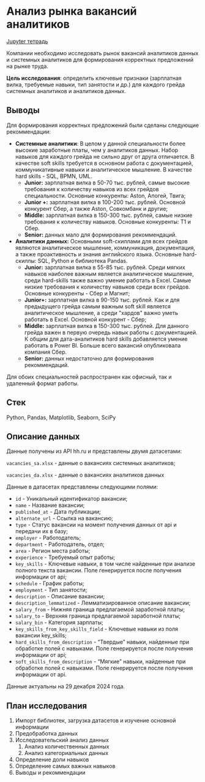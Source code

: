 # Анализ рынка вакансий аналитиков
[Jupyter тетрадь](https://github.com/Ilya-Tischenko/Projects/blob/main/%D0%90%D0%BD%D0%B0%D0%BB%D0%B8%D0%B7%20%D1%80%D1%8B%D0%BD%D0%BA%D0%B0%20%D0%B2%D0%B0%D0%BA%D0%B0%D0%BD%D1%81%D0%B8%D0%B9%20%D0%B0%D0%BD%D0%B0%D0%BB%D0%B8%D1%82%D0%B8%D0%BA%D0%BE%D0%B2/%D0%90%D0%BD%D0%B0%D0%BB%D0%B8%D0%B7%20%D1%80%D1%8B%D0%BD%D0%BA%D0%B0%20%D0%B2%D0%B0%D0%BA%D0%B0%D0%BD%D1%81%D0%B8%D0%B9%20%D0%B0%D0%BD%D0%B0%D0%BB%D0%B8%D1%82%D0%B8%D0%BA%D0%BE%D0%B2.ipynb)

Компании необходимо исследовать рынок вакансий аналитиков данных и системных аналитиков для формирования корректных предложений на рынке труда.

**Цель исследования**: определить ключевые признаки (зарплатная вилка, требуемые навыки, тип занятости и др.) для каждого грейда системных аналитиков и аналитиков данных.

## Выводы

Для формирования корректных предложений были сделаны следующие рекоммендации:
+ **Системные аналитики**:
В целом у данной специальности более высокие заработные платы, чем у аналитиков данных. Набор навыков для каждого грейда не сильно друг от друга отличается. В качестве soft skills требуется в основном работа с документацией, коммуникативные навыки и аналитическое мышление. В качестве hard skills - SQL, BPMN, UML. 
    + **Junior:** зарплатная вилка в 50-70 тыс. рублей, самые высокие требования к количеству навыков из всех грейдов специальности. Основные конкуренты: Aston, Апогей, Твига;
    + **Junior +:** зарплатная вилка в 100-200 тыс. рублей. Основной конкурент Сбер, а также Aston, Совкомбанк и другие;
    + **Middle:** зарплатная вилка в 150-300 тыс. рублей, самые низкие требования к количеству навыков. Основные конкуренты: Т1 и Сбер.
    + **Senior:** данных мало для формирования рекоммендаций.
+ **Аналитики данных:**
Основными soft-скиллами для всех грейдов являются аналитическое мышление, коммуникация, документация, а также проактивность и знания английского языка. Основные hard-скиллы: SQL, Python и библиотека Pandas.
    + **Junior:** зарплатная вилка в 55-85 тыс. рублей. Среди мягких навыков наиболее важным является аналитическое мышление, среди hard-skills также важно умение работать в Excel. Самые низкие требования к количеству навыков среди всех грейдов. Основные конкуренты - Сбер и Магнит;
    + **Junior+:** зарплатная вилка в 90-150 тыс. рублей. Как и для предыдущего грейда самым важным soft skill является аналитическое мышление, а среди "хардов" важно уметь работать в Excel. Основной конкурент - Сбер;
    + **Middle:** зарплатная вилка в 150-300 тыс. рублей. Для данного грейда важен в первую очередь навык работы с документацией. К общим для дата-аналитиков hard skills добавляется умение работать в Power BI. Больше всего вакансий опубликовала компания Сбер.
    + **Senior:** данных недостаточно для формирования рекоммендаций.

Для обоих специальностей распространен как офисный, так и удаленный формат работы.
## Стек
Python, Pandas, Matplotlib, Seaborn, SciPy
## Описание данных
Данные получены из API hh.ru и представлены двумя датасетами:

`vacancies_sa.xlsx` - данные о вакансиях системных аналитиков;

`vacancies_da.xlsx` - данные о вакансиях аналитиков данных

Данные в датасетах представлены следующими полями:
* `id` - Уникальный идентификатор вакансии;
* `name` - Название вакансии;
* `published_at` - Дата публикации;
* `alternate_url` - Ссылка на вакансию;
* `type` - Статус вакансии на момент получения данных от api и передачи
их в базу;
* `employer` - Работодатель;
* `department` - Работодатель, отдел;
* `area` - Регион места работы;
* `experience` - Требуемый опыт работы;
* `key_skills` - Ключевые навыки, в том числе найденные при анализе
полного текста вакансии. Поле генерируется после получения
информации от api;
* `schedule` - График работы;
* `employment` - Тип занятости;
* `description` - Описание вакансии;
* `description_lemmatized` - Лемматизированное описание вакансии;
* `salary_from` - Нижняя граница предлагаемой заработной платы;
* `salary_to` - Верхняя граница предлагаемой заработной платы;
* `salary_bin` - Категория зарплаты;
* `key_skills_from_key_skills_field` - Ключевые навыки из поля вакансии
key_skills;
* `hard_skills_from_description` - “Твердые” навыки, найденные при
обработке полей с навыками. Поле генерируется после получения
информации от api;
* `soft_skills_from_description` - “Мягкие” навыки,
найденные при обработке полей с навыками. Поле генерируется после
получения информации от api.

Данные актуальны на 29 декабря 2024 года.

## План исследования
1. Импорт библиотек, загрузка датасетов и изучение основной информации
2. Предобработка данных
3. Исследовательский анализ данных
    1. Анализ количественных данных
    2. Анализ категориальных данных
4. Определение доли навыков
5. Определение самых важных навыков
6. Выводы и рекоммендации
